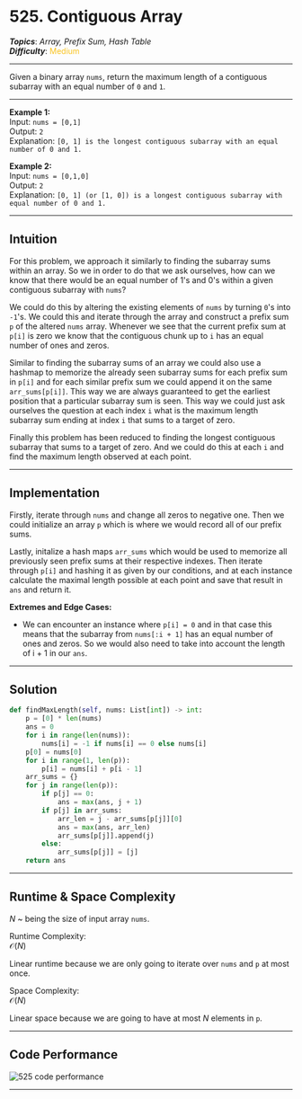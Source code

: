 # 525. Contiguous Array
***Topics***: *Array, Prefix Sum, Hash Table*  
***Difficulty***: <span style="color: #fac31d;">Medium</span>
<!-- green: #46c6c2, yellow: #fac31d, red: #f8615c-->
---
Given a binary array `nums`, return the maximum length of a contiguous subarray with an equal number of `0` and `1`.

---
**Example 1:**  
Input: `nums = [0,1]`  
Output: `2`  
Explanation: `[0, 1] is the longest contiguous subarray with an equal number of 0 and 1.`  

**Example 2:**  
Input: `nums = [0,1,0]`  
Output: `2`  
Explanation: `[0, 1] (or [1, 0]) is a longest contiguous subarray with equal number of 0 and 1.`

---
## Intuition
For this problem, we approach it similarly to finding the subarray sums within an array. So we in order to do that we ask ourselves, how can we know that there would be an equal number of 1's and 0's within a given contiguous subarray with `nums`?

We could do this by altering the existing elements of `nums` by turning `0`'s into `-1`'s. We could this and iterate through the array and construct a prefix sum `p` of the altered `nums` array. Whenever we see that the current prefix sum at `p[i]` is zero we know that the contiguous chunk up to `i` has an equal number of ones and zeros.

Similar to finding the subarray sums of an array we could also use a hashmap to memorize the already seen subarray sums for each prefix sum in `p[i]` and for each similar prefix sum we could append it on the same `arr_sums[p[i]]`. This way we are always guaranteed to get the earliest position that a particular subarray sum is seen. This way we could just ask ourselves the question at each index `i` what is the maximum length subarray sum ending at index `i` that sums to a target of zero.

Finally this problem has been reduced to finding the longest contiguous subarray that sums to a target of zero. And we could do this at each `i` and find the maximum length observed at each point.

---
## Implementation
Firstly, iterate through `nums` and change all zeros to negative one. Then we could initialize an array `p` which is where we would record all of our prefix sums.

Lastly, initalize a hash maps `arr_sums` which would be used to memorize all previously seen prefix sums at their respective indexes. Then iterate through `p[i]` and hashing it as given by our conditions, and at each instance calculate the maximal length possible at each point and save that result in `ans` and return it.

**Extremes and Edge Cases:**
- We can encounter an instance where `p[i] = 0` and in that case this means that the subarray from `nums[:i + 1]` has an equal number of ones and zeros. So we would also need to take into account the length of i + 1 in our `ans`.
 
---
## Solution
```python
def findMaxLength(self, nums: List[int]) -> int:
    p = [0] * len(nums)
    ans = 0
    for i in range(len(nums)):
        nums[i] = -1 if nums[i] == 0 else nums[i]
    p[0] = nums[0]
    for i in range(1, len(p)):
        p[i] = nums[i] + p[i - 1]
    arr_sums = {}
    for j in range(len(p)):
        if p[j] == 0:
            ans = max(ans, j + 1)
        if p[j] in arr_sums:
            arr_len = j - arr_sums[p[j]][0]
            ans = max(ans, arr_len)
            arr_sums[p[j]].append(j)
        else:
            arr_sums[p[j]] = [j] 
    return ans
```
---
## Runtime & Space Complexity
$N$ ~ being the size of input array `nums`.  

Runtime Complexity:  
$\mathcal{O}(N)$

Linear runtime because we are only going to iterate over `nums` and `p` at most once.

Space Complexity:  
$\mathcal{O}(N)$

Linear space because we are going to have at most $N$ elements in `p`.

---
## Code Performance
![525 code performance](../../resources/code-performances/lc-525.png)

---